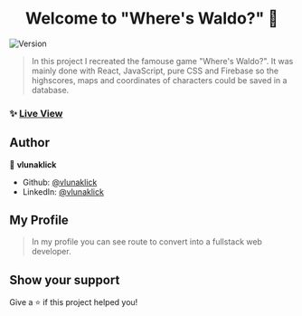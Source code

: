 <h1 align="center">Welcome to "Where's Waldo?" 👋</h1>
<p>
  <img alt="Version" src="https://img.shields.io/badge/version-1.0.0-blue.svg?cacheSeconds=2592000" />
</p>

> In this project I recreated the famouse game "Where's Waldo?". It was mainly done with React, JavaScript, pure CSS and Firebase so the highscores, maps and coordinates of characters could be saved in a database.

### ✨ [Live View](https://vlunaklick.github.io/shopping_cart/)

## Author

👤 **vlunaklick**

* Github: [@vlunaklick](https://github.com/vlunaklick)
* LinkedIn: [@vlunaklick](https://linkedin.com/in/vlunaklick)

## My Profile

> In my profile you can see route to convert into a fullstack web developer.

## Show your support

Give a ⭐️ if this project helped you!